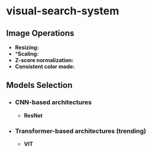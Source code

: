 # visual-search-system

## Image Operations
* **Resizing:** 
* ***Scaling:**
* **Z-score normalization:**
* **Consistent color mode:**


## Models Selection
* ### CNN-based architectures
  * **ResNet**
* ### Transformer-based architectures (trending)
  * **VIT**
